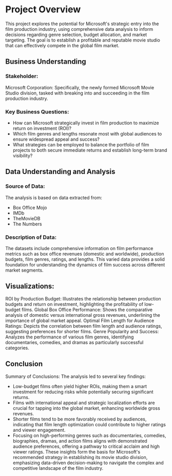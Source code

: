 # Project Overview
This project explores the potential for Microsoft's strategic entry into the film production industry, using comprehensive data analysis to inform decisions regarding genre selection, budget allocation, and market targeting. The goal is to establish a profitable and reputable movie studio that can effectively compete in the global film market.

## Business Understanding
### Stakeholder:
Microsoft Corporation: Specifically, the newly formed Microsoft Movie Studio division, tasked with breaking into and succeeding in the film production industry.
### Key Business Questions:
* How can Microsoft strategically invest in film production to maximize return on investment (ROI)?
* Which film genres and lengths resonate most with global audiences to ensure widespread appeal and success?
* What strategies can be employed to balance the portfolio of film projects to both secure immediate returns and establish long-term brand visibility?
## Data Understanding and Analysis
### Source of Data:
The analysis is based on data extracted from:

* Box Office Mojo
* IMDb
* TheMovieDB
* The Numbers
### Description of Data:
The datasets include comprehensive information on film performance metrics such as box office revenues (domestic and worldwide), production budgets, film genres, ratings, and lengths. This varied data provides a solid foundation for understanding the dynamics of film success across different market segments.

## Visualizations:
ROI by Production Budget: Illustrates the relationship between production budgets and return on investment, highlighting the profitability of low-budget films.
Global Box Office Performance: Shows the comparative analysis of domestic versus international gross revenues, underlining the importance of global market appeal.
Optimal Film Length for Audience Ratings: Depicts the correlation between film length and audience ratings, suggesting preferences for shorter films.
Genre Popularity and Success: Analyzes the performance of various film genres, identifying documentaries, comedies, and dramas as particularly successful categories.
## Conclusion
Summary of Conclusions:
The analysis led to several key findings:
* Low-budget films often yield higher ROIs, making them a smart investment for reducing risks while potentially securing significant returns.
* Films with international appeal and strategic localization efforts are crucial for tapping into the global market, enhancing worldwide gross revenues.
* Shorter films tend to be more favorably received by audiences, indicating that film length optimization could contribute to higher ratings and viewer engagement.
* Focusing on high-performing genres such as documentaries, comedies, biographies, dramas, and action films aligns with demonstrated audience preferences, offering a pathway to critical acclaim and high viewer ratings.
These insights form the basis for Microsoft's recommended strategy in establishing its movie studio division, emphasizing data-driven decision-making to navigate the complex and competitive landscape of the film industry.
